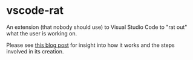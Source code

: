 # vscode-rat
An extension (that nobody should use) to Visual Studio Code to "rat out" what the user is working on.

Please see [this blog post](https://john.colagioia.net/blog/2020/07/08/vscode.html) for insight into how it works and the steps involved in its creation.
